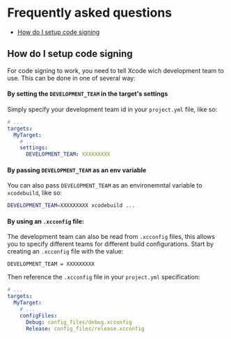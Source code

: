 # Frequently asked questions

- [How do I setup code signing](#how-do-i-setup-code-signing)

## How do I setup code signing

For code signing to work, you need to tell Xcode wich development team to use. This can be done in one of several way:

#### By setting the `DEVELOPMENT_TEAM` in the target's settings

Simply specify your development team id in your `project.yml` file, like so:

```yml
# ...
targets:
  MyTarget:
    # ...
    settings:
      DEVELOPMENT_TEAM: XXXXXXXXX
```

#### By passing `DEVELOPMENT_TEAM` as an env variable

You can also pass `DEVELOPMENT_TEAM` as an environemntal variable to `xcodebuild`, like so:

```sh
DEVELOPMENT_TEAM=XXXXXXXXX xcodebuild ...
```

#### By using an `.xcconfig` file:

The development team can also be read from `.xcconfig` files, this allows you to specify different teams for different build configurations. Start by creating an `.xcconfig` file with the value:

```text
DEVELOPMENT_TEAM = XXXXXXXXX
```

Then reference the `.xcconfig` file in your `project.yml` specification:

```yml
# ...
targets:
  MyTarget:
    # ...
    configFiles:
      Debug: config_files/debug.xcconfig
      Release: config_files/release.xcconfig
```
